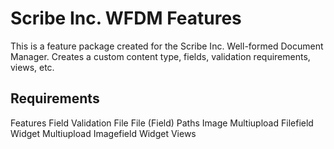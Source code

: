 # Scribe Inc. WFDM Features #

This is a feature package created for the Scribe Inc. Well-formed Document Manager.
Creates a custom content type, fields, validation requirements, views, etc.

## Requirements ##

Features
Field Validation
File
File (Field) Paths
Image
Multiupload Filefield Widget
Multiupload Imagefield Widget
Views
